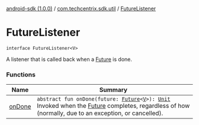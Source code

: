 [android-sdk (1.0.0)](../../index.md) / [com.techcentrix.sdk.util](../index.md) / [FutureListener](./index.md)

# FutureListener

`interface FutureListener<V>`

A listener that is called back when a [Future](https://developer.android.com/reference/java/util/concurrent/Future.html) is done.

### Functions

| Name | Summary |
|---|---|
| [onDone](on-done.md) | `abstract fun onDone(future: `[`Future`](https://developer.android.com/reference/java/util/concurrent/Future.html)`<`[`V`](index.md#V)`>): `[`Unit`](https://kotlinlang.org/api/latest/jvm/stdlib/kotlin/-unit/index.html)<br>Invoked when the [Future](https://developer.android.com/reference/java/util/concurrent/Future.html) completes, regardless of how (normally, due to an exception, or cancelled). |
